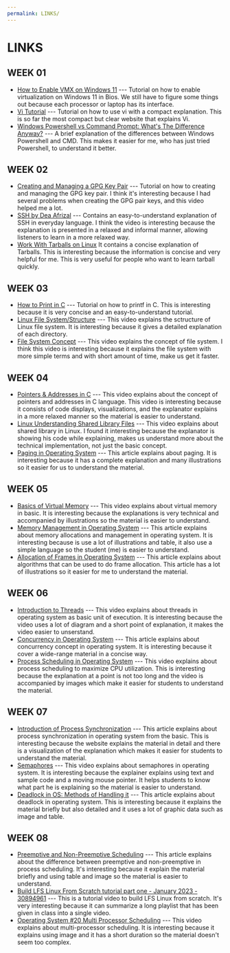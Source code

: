 ```yaml
---
permalink: LINKS/
---
```


# LINKS

## WEEK 01
- [How to Enable VMX on Windows 11](https://youtu.be/3ZBwFcaed5w?si=vo-pdiIUtJa6Sia5) --- Tutorial on how to enable virtualization on Windows 11 in Bios. We still have to figure some things out because each processor or laptop has its interface. <br />
- [Vi Tutorial](https://www.tutorialspoint.com/unix/unix-vi-editor.htm) --- Tutorial on how to use vi with a compact explanation. This is so far the most compact but clear website that explains Vi. <br />
- [Windows Powershell vs Command Prompt: What's The Difference Anyway?](https://youtu.be/H0gwnFV_SFs?si=kn803ZZCIeIVHRo1) --- A brief explanation of the differences between Windows Powershell and CMD. This makes it easier for me, who has just tried Powershell, to understand it better. <br />

## WEEK 02
- [Creating and Managing a GPG Key Pair](https://youtu.be/1vVIpIvboSg?si=1YwZmDy2T4MicRj6) --- Tutorial on how to creating and managing the GPG key pair. I think it's interesting because I had several problems when creating the GPG pair keys, and this video helped me a lot.
- [SSH by Dea Afrizal](https://youtu.be/HlSktNwxCW8?si=t2XiLyycGFxGCpHf) --- Contains an easy-to-understand explanation of SSH in everyday language. I think the video is interesting because the explanation is presented in a relaxed and informal manner, allowing listeners to learn in a more relaxed way.
- [Work With Tarballs on Linux](https://www.networkworld.com/article/966808/working-with-tarballs-on-linux.html) It contains a concise explanation of Tarballs. This is interesting because the information is concise and very helpful for me. This is very useful for people who want to learn
tarball quickly.

## WEEK 03
- [How to Print in C](https://www.geeksforgeeks.org/printf-in-c/) --- Tutorial on how to printf in C. This is interesting because it is very concise and an easy-to-understand tutorial.
- [Linux File System/Structure](https://youtu.be/HbgzrKJvDRw?si=3V4fdFA_uedJiVxP) --- This video explains the sctructure of Linux file system. It is interesting because it gives a detailed explanation of each directory.
- [File System Concept](https://youtu.be/mzUyMy7Ihk0?si=5idvdSB3VB56tC22) --- This video explains the concept of file system. I think this video is interesting because it explains the file system with more simple terms and with short amount of time, make us get it faster.

## WEEK 04
- [Pointers & Addresses in C](https://youtu.be/sjQb7TGTO9U?si=Q5GKAMuEAvKCyBFw) --- This video explains about the concept of pointers and addresses in C language. This video is interesting because it consists of code displays, visualizations, and the explanator explains in a more relaxed manner so the material is easier to understand.
- [Linux Understanding Shared Library Files](https://youtu.be/RmdvkUWQ78g?si=aIb5QCsFqPf07HwP) --- This video explains about shared library in Linux. I found it interesting because the explanator is showing his code while explaining, makes us understand more about the technical implementation, not just the basic concept.
- [Paging in Operating System](https://www.geeksforgeeks.org/paging-in-operating-system/) --- This article explains about paging. It is interesting because it has a complete explanation and many illustrations so it easier for us to understand the material.

## WEEK 05
- [Basics of Virtual Memory](https://youtu.be/8yO2FBBfaB0?si=um1DuvlOIVSZphpG) --- This video explains about virtual memory in basic. It is interesting because the explanations is very technical and accompanied by illustrations so the material is easier to understand.
- [Memory Management in Operating System](https://www.geeksforgeeks.org/memory-management-in-operating-system/) --- This article explains about memory allocations and management in operating system. It is interesting because is use a lot of illustrations and table, it also use a simple language so the student (me) is easier to understand.
- [Allocation of Frames in Operating System](https://www.geeksforgeeks.org/operating-system-allocation-frames/) --- This article explains about algorithms that can be used to do frame allocation. This article has a lot of illustrations so it easier for me to understand the material.

## WEEK 06
- [Introduction to Threads](https://youtu.be/LOfGJcVnvAk?si=0EgFt3KwAxJSRfRq) --- This video explains about threads in operating system as basic unit of execution. It is interesting because the video uses a lot of diagram and a short point of explanation, it makes the video easier to unserstand.
- [Concurrency in Operating System](https://www.tutorialspoint.com/concurrency-in-operating-system) --- This article explains about concurrency concept in operating system. It is interesting because it cover a wide-range material in a concise way.
- [Process Scheduling in Operating System](https://youtu.be/2h3eWaPx8SA?si=cBM3vbMMRdwMaVyY) --- This video explains about process scheduling to maximize CPU utilization. This is interesting because the explanation at a point is not too long and the video is accompanied by images which make it easier for students to understand the material.

## WEEK 07
- [Introduction of Process Synchronization](https://www.geeksforgeeks.org/introduction-of-process-synchronization/) --- This article explains about process synchronization in operating system from the basic. This is interesting because the website explains the material in detail and there is a visualization of the explanation which makes it easier for students to understand the material.
- [Semaphores](https://youtu.be/XDIOC2EY5JE?si=fkJyA7YVSlB9B9Fe) --- This video explains about semaphores in operating system. It is interesting because the explainer explains using text and sample code and a moving mouse pointer. It helps students to know what part he is explaining so the material is easier to understand.
- [Deadlock in OS: Methods of Handling it](https://www.theknowledgeacademy.com/blog/deadlock-in-os/#:~:text=Deadlock%20in%20OS%20refers%20to,can't%20make%20any%20progress.) --- This article explains about deadlock in operating system. This is interesting because it explains the material briefly but also detailed and it uses a lot of graphic data such as image and table.

## WEEK 08
- [Preemptive and Non-Preemptive Scheduling](https://www.geeksforgeeks.org/preemptive-and-non-preemptive-scheduling/) --- This article explains about the difference between preemptive and non-preemptive in process scheduling. It's interesting because it explain the material briefly and using table and image so the material is easier to understand.
- [Build LFS Linux From Scratch tutorial part one - January 2023 - 30894961](https://youtu.be/mnlPUjd7LwQ?si=4FjTs48nTC3Xl-iF) --- This is a tutorial video to build LFS Linux from scratch. It's very interesting because it can summarize a long playlist that has been given in class into a single video.
- [Operating System #20 Multi Processor Scheduling](https://youtu.be/aKjDqOguxjA?si=TwEmPc47HM3fMVui) --- This video explains about multi-processor scheduling. It is interesting because it explains using image and it has a short duration so the material doesn't seem too complex.
